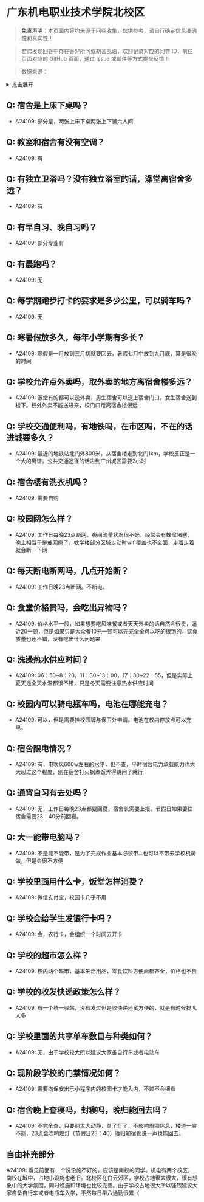 # 广东机电职业技术学院北校区

> [免责声明](https://colleges.chat/#_3)：本页面内容均来源于问卷收集，仅供参考，请自行确定信息准确性和真实性！

> 若您发现回答中存在答非所问或胡言乱语，欢迎记录对应的问卷 ID，前往页面对应的 GitHub 页面，通过 issue 或邮件等方式提交反馈！

> 数据来源：

<details><summary>点击展开</summary>
<ul>
<li>A24109: 匿名 (2024 年 06 月)</li>
</ul>
</details>

## Q: 宿舍是上床下桌吗？

- A24109: 部分是，两张上床下桌两张上下铺六人间

## Q: 教室和宿舍有没有空调？

- A24109: 有

## Q: 有独立卫浴吗？没有独立浴室的话，澡堂离宿舍多远？

- A24109: 有

## Q: 有早自习、晚自习吗？

- A24109: 部分专业有

## Q: 有晨跑吗？

- A24109: 无

## Q: 每学期跑步打卡的要求是多少公里，可以骑车吗？

- A24109: 无

## Q: 寒暑假放多久，每年小学期有多长？

- A24109: 寒假是一月放到三月初就要回去，暑假七月中放到九月底，算是很晚的时间

## Q: 学校允许点外卖吗，取外卖的地方离宿舍楼多远？

- A24109: 饭堂有的都可以送外卖，男生宿舍可以送上宿舍门口，女生宿舍送到楼下。校外外卖不能送进来，校门口距离宿舍楼很远

## Q: 学校交通便利吗，有地铁吗，在市区吗，不在的话进城要多久？

- A24109: 最近的地铁站北门外800米，从宿舍楼走到北门1km，学校反正是一个大的离谱。公共交通途径的话进到广州城区需要2小时

## Q: 宿舍楼有洗衣机吗？

- A24109: 需要自购

## Q: 校园网怎么样？

- A24109: 工作日每晚23点断网。夜间流量状况很不好，经常会有蜂窝堵塞，晚上相当于是戒网瘾了。教学楼部分区域走动时wifi覆盖也不全面，走着走着就会断一下网

## Q: 每天断电断网吗，几点开始断？

- A24109: 工作日晚23点断网。不断电。

## Q: 食堂价格贵吗，会吃出异物吗？

- A24109: 价格水平一般，如果想要吃风味餐或者天天外卖的话自然会很贵，逼近20一顿，但是如果只是大众餐10元一顿可以完完全全可以吃的很饱的。饮食质量也还不错，没有吃出什么问题来

## Q: 洗澡热水供应时间？

- A24109: 06：50\~8：20，11：30\~13：00，17：30\~22：55，但是实际上夏天是全天水温都很不错，只是冬天需要注意热水供应时间

## Q: 校园内可以骑电瓶车吗，电池在哪能充电？

- A24109: 可以，但是需要挂校园牌与保卫处申请。电池在校内停放点可以充电。

## Q: 宿舍限电情况？

- A24109: 有，电吹风600w左右的水平，但不查，平时宿舍电力承载能力也大大超过这个程度，别在宿舍打火锅煮饭弄得跳闸了就行

## Q: 通宵自习有去处吗？

- A24109: 无，工作日每晚23点都要回寝，宿舍长需要上报。节假日如果要住宿舍需要23：40分前回寝。

## Q: 大一能带电脑吗？

- A24109: 不是能不能带，是为了完成作业基本必须带...也可以不带去学校机房做，但是会很不方便

## Q: 学校里面用什么卡，饭堂怎样消费？

- A24109: 微信支付宝，校园卡几乎不用

## Q: 学校会给学生发银行卡吗？

- A24109: 会，农行卡，会组织一个时间去开卡

## Q: 学校的超市怎么样？

- A24109: 校内两个超市，基本生活用品，零食饮料方便面都齐全，价格也不贵

## Q: 学校的收发快递政策怎么样？

- A24109: 有一个统一驿站，没有发过但是收快递还蛮方便的，就是有时候排队人多

## Q: 学校里面的共享单车数目与种类如何？

- A24109: 无，由于学校较大所以建议大家备自行车或者电动车

## Q: 现阶段学校的门禁情况如何？

- A24109: 需要向保安出示小程序内的校园卡才能入内，不过不会细看

## Q: 宿舍晚上查寝吗，封寝吗，晚归能回去吗？

- A24109: 不完全查，只要别太大动静，关了灯了，不影响周围休息，楼道一般不巡，23点会吹哨熄灯（节假日23：40）晚归和宿管说一声也能回去。

## 自由补充部分

A24109: 看见前面有一个说设施不好的，应该是南校的同学。机电有两个校区，南校在城中，占地小设施也老旧。北校区在白云郊区，学校占地很大很大，很有想象中的大学氛围，同时设施和环境也比较完善。由于学校占地很大所以强烈建议大家自备自行车或者电瓶车入学，不然每日早八通勤很累（